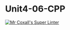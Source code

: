 # Unit4-06-CPP
[![Mr Coxall's Super Linter](https://github.com/ICS3U-Programming-CarolynWP/Unit4-06-CPP/workflows/Mr%20Coxall's%20Super%20Linter/badge.svg)](https://github.com/ICS3U-Programming-CarolynWP/Unit4-06-CPP/actions/)

